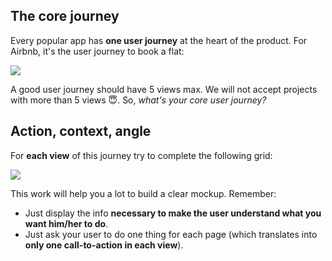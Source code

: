 ## The core journey

Every popular app has **one user journey** at the heart of the product. For Airbnb, it's the user journey to book a flat:

![](https://raw.githubusercontent.com/lewagon/fullstack-images/master/product-design/user-journey.png)


A good user journey should have 5 views max. We will not accept projects with more than 5 views 😇. So, *what's your core user journey?*

## Action, context, angle

For **each view** of this journey try to complete the following grid:

![](https://raw.githubusercontent.com/lewagon/fullstack-images/master/product-design/view-details.png)

This work will help you a lot to build a clear mockup. Remember:

- Just display the info **necessary to make the user understand what you want him/her to do**.
- Just ask your user to do one thing for each page (which translates into **only one call-to-action in each view**).

